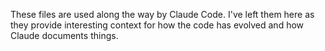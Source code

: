 These files are used along the way by Claude Code. I've left them here as they provide interesting context for how the code has evolved and how Claude documents things.
